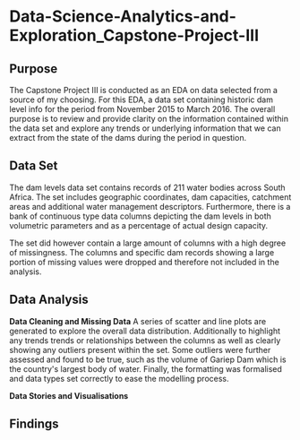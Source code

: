# Data-Science-Analytics-and-Exploration_Capstone-Project-III

## Purpose
The Capstone Project III is conducted as an EDA on data selected from a source of my choosing. For this EDA, a data set containing historic dam level info for the period from November 2015 to March 2016. The overall purpose is to review and provide clarity on the information contained within the data set and explore any trends or underlying information that we can extract from the state of the dams during the period in question. 

## Data Set
The dam levels data set contains records of 211 water bodies across South Africa. The set includes geographic coordinates, dam capacities, catchment areas and additional water management descriptors. Furthermore, there is a bank of continuous type data columns depicting the dam levels in both volumetric parameters and as a percentage of actual design capacity. 

The set did however contain a large amount of columns with a high degree of missingness. The columns and specific dam records showing a large portion of missing values were dropped and therefore not included in the analysis. 

## Data Analysis
**Data Cleaning and Missing Data**
A series of scatter and line plots are generated to explore the overall data distribution. Additionally to highlight any trends trends or relationships between the columns as well as clearly showing any outliers present within the set. Some outliers were further assessed and found to be true, such as the volume of Gariep Dam which is the country's largest body of water. Finally, the formatting was formalised and data types set correctly to ease the modelling process.

**Data Stories and Visualisations**


## Findings

